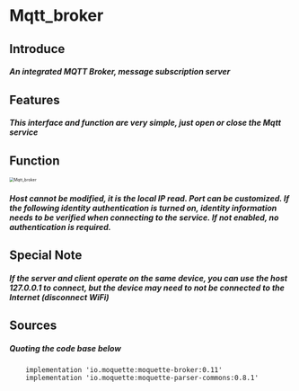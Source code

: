 # Mqtt_broker


## Introduce

##### An integrated MQTT Broker, message subscription server





## Features

##### This interface and function are very simple, just open or close the Mqtt service







## Function

 <img src="http://pic.song0123.com/img/Mqtt_broker.png" alt="Mqtt_broker" style="zoom:50%;" />



##### Host cannot be modified, it is the local IP read. Port can be customized. If the following identity authentication is turned on, identity information needs to be verified when connecting to the service. If not enabled, no authentication is required.





## Special Note 

##### If the server and client operate on the same device, you can use the host 127.0.0.1 to connect, but the device may need to not be connected to the Internet (disconnect WiFi)




## Sources

##### Quoting the code base below

``` implementation 'io.moquette:moquette-netty-parser:0.9'
    implementation 'io.moquette:moquette-broker:0.11'
    implementation 'io.moquette:moquette-parser-commons:0.8.1'
```





